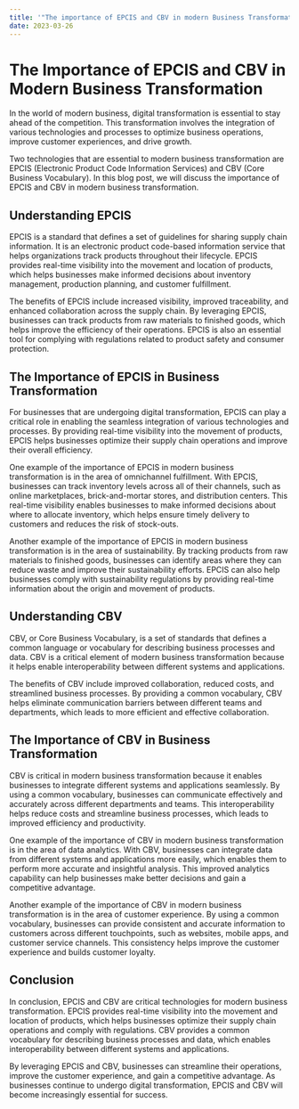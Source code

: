 ```yaml
---
title: '"The importance of EPCIS and CBV in modern Business Transformation"'
date: 2023-03-26
---
```


# The Importance of EPCIS and CBV in Modern Business Transformation

In the world of modern business, digital transformation is essential to stay ahead of the competition. This transformation involves the integration of various technologies and processes to optimize business operations, improve customer experiences, and drive growth.

Two technologies that are essential to modern business transformation are EPCIS (Electronic Product Code Information Services) and CBV (Core Business Vocabulary). In this blog post, we will discuss the importance of EPCIS and CBV in modern business transformation.

## Understanding EPCIS

EPCIS is a standard that defines a set of guidelines for sharing supply chain information. It is an electronic product code-based information service that helps organizations track products throughout their lifecycle. EPCIS provides real-time visibility into the movement and location of products, which helps businesses make informed decisions about inventory management, production planning, and customer fulfillment.

The benefits of EPCIS include increased visibility, improved traceability, and enhanced collaboration across the supply chain. By leveraging EPCIS, businesses can track products from raw materials to finished goods, which helps improve the efficiency of their operations. EPCIS is also an essential tool for complying with regulations related to product safety and consumer protection.

## The Importance of EPCIS in Business Transformation

For businesses that are undergoing digital transformation, EPCIS can play a critical role in enabling the seamless integration of various technologies and processes. By providing real-time visibility into the movement of products, EPCIS helps businesses optimize their supply chain operations and improve their overall efficiency.

One example of the importance of EPCIS in modern business transformation is in the area of omnichannel fulfillment. With EPCIS, businesses can track inventory levels across all of their channels, such as online marketplaces, brick-and-mortar stores, and distribution centers. This real-time visibility enables businesses to make informed decisions about where to allocate inventory, which helps ensure timely delivery to customers and reduces the risk of stock-outs.

Another example of the importance of EPCIS in modern business transformation is in the area of sustainability. By tracking products from raw materials to finished goods, businesses can identify areas where they can reduce waste and improve their sustainability efforts. EPCIS can also help businesses comply with sustainability regulations by providing real-time information about the origin and movement of products.

## Understanding CBV

CBV, or Core Business Vocabulary, is a set of standards that defines a common language or vocabulary for describing business processes and data. CBV is a critical element of modern business transformation because it helps enable interoperability between different systems and applications.

The benefits of CBV include improved collaboration, reduced costs, and streamlined business processes. By providing a common vocabulary, CBV helps eliminate communication barriers between different teams and departments, which leads to more efficient and effective collaboration.

## The Importance of CBV in Business Transformation

CBV is critical in modern business transformation because it enables businesses to integrate different systems and applications seamlessly. By using a common vocabulary, businesses can communicate effectively and accurately across different departments and teams. This interoperability helps reduce costs and streamline business processes, which leads to improved efficiency and productivity.

One example of the importance of CBV in modern business transformation is in the area of data analytics. With CBV, businesses can integrate data from different systems and applications more easily, which enables them to perform more accurate and insightful analysis. This improved analytics capability can help businesses make better decisions and gain a competitive advantage.

Another example of the importance of CBV in modern business transformation is in the area of customer experience. By using a common vocabulary, businesses can provide consistent and accurate information to customers across different touchpoints, such as websites, mobile apps, and customer service channels. This consistency helps improve the customer experience and builds customer loyalty.

## Conclusion

In conclusion, EPCIS and CBV are critical technologies for modern business transformation. EPCIS provides real-time visibility into the movement and location of products, which helps businesses optimize their supply chain operations and comply with regulations. CBV provides a common vocabulary for describing business processes and data, which enables interoperability between different systems and applications.

By leveraging EPCIS and CBV, businesses can streamline their operations, improve the customer experience, and gain a competitive advantage. As businesses continue to undergo digital transformation, EPCIS and CBV will become increasingly essential for success.
